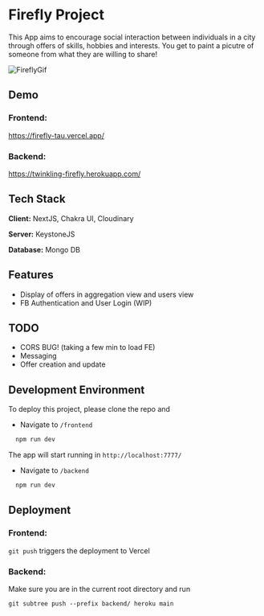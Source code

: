 
# Firefly Project

This App aims to encourage social interaction between individuals in a city through offers of skills, hobbies and interests.
You get to paint a picutre of someone from what they are willing to share!

![FireflyGif](https://prnt.sc/12ifgfi)


## Demo


### Frontend: 
https://firefly-tau.vercel.app/

### Backend:
https://twinkling-firefly.herokuapp.com/  
## Tech Stack

**Client:** NextJS, Chakra UI, Cloudinary

**Server:** KeystoneJS

**Database:** Mongo DB

## Features

- Display of offers in aggregation view and users view 
- FB Authentication and User Login (WIP)

## TODO
- CORS BUG! (taking a few min to load FE)
- Messaging 
- Offer creation and update 

  
## Development Environment

To deploy this project, please clone the repo and
-  Navigate to `/frontend`

```bash
  npm run dev
```
The app will start running in `http://localhost:7777/`

- Navigate to `/backend`
```bash
  npm run dev
```

## Deployment
### Frontend: 
`git push` triggers the deployment to Vercel

### Backend: 
Make sure you are in the current root directory and run
```
git subtree push --prefix backend/ heroku main
```
